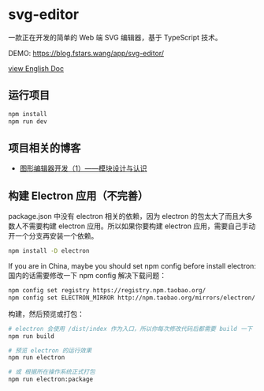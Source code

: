 # svg-editor

一款正在开发的简单的 Web 端 SVG 编辑器，基于 TypeScript 技术。

DEMO: https://blog.fstars.wang/app/svg-editor/

[view English Doc](./README.EN.md)
## 运行项目

```sh
npm install
npm run dev
```

## 项目相关的博客

- [图形编辑器开发（1）——模块设计与认识](https://blog.fstars.wang/2021/03/14/%E5%9B%BE%E5%BD%A2%E7%BC%96%E8%BE%91%E5%99%A8%E5%BC%80%E5%8F%91%EF%BC%881%EF%BC%89%E2%80%94%E2%80%94%E6%A8%A1%E5%9D%97%E8%AE%BE%E8%AE%A1%E4%B8%8E%E8%AE%A4%E8%AF%86/)


## 构建 Electron 应用（不完善）

package.json 中没有 electron 相关的依赖，因为 electron 的包太大了而且大多数人不需要构建 electron 应用。所以如果你要构建 electron 应用，需要自己手动开一个分支再安装一个依赖。

```sh
npm install -D electron
```

If you are in China, maybe you should set npm config before install electron:
国内的话需要修改一下 npm config 解决下载问题：

```sh
npm config set registry https://registry.npm.taobao.org/
npm config set ELECTRON_MIRROR http://npm.taobao.org/mirrors/electron/
```

构建，然后预览或打包：

```sh
# electron 会使用 /dist/index 作为入口，所以你每次修改代码后都需要 build 一下
npm run build

# 预览 electron 的运行效果
npm run electron

# 或 根据所在操作系统正式打包
npm run electron:package
```
